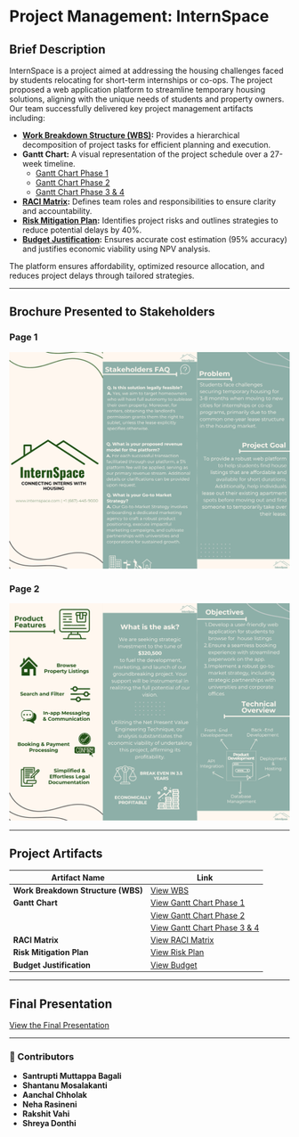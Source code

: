 # **Project Management: InternSpace**

## **Brief Description**
InternSpace is a project aimed at addressing the housing challenges faced by students relocating for short-term internships or co-ops. The project proposed a web application platform to streamline temporary housing solutions, aligning with the unique needs of students and property owners. Our team successfully delivered key project management artifacts including:  
- **[Work Breakdown Structure (WBS)](artifacts/WBS.png):** Provides a hierarchical decomposition of project tasks for efficient planning and execution.  
- **Gantt Chart:** A visual representation of the project schedule over a 27-week timeline.
  - [Gantt Chart Phase 1](artifacts/GanttChart_1.png)
  - [Gantt Chart Phase 2](artifacts/GanttChart_2.png)
  - [Gantt Chart Phase 3 & 4](artifacts/GanttChart_3.png)
- **[RACI Matrix](artifacts/RACIMatrix.png):** Defines team roles and responsibilities to ensure clarity and accountability.  
- **[Risk Mitigation Plan](artifacts/RiskMatrix.png):** Identifies project risks and outlines strategies to reduce potential delays by 40%.  
- **[Budget Justification](artifacts/BudgetJustification.png):** Ensures accurate cost estimation (95% accuracy) and justifies economic viability using NPV analysis.  

The platform ensures affordability, optimized resource allocation, and reduces project delays through tailored strategies.

---

## **Brochure Presented to Stakeholders**

### **Page 1**  
![Brochure Page 1](Brochure_Page-1.png)

### **Page 2**  
![Brochure Page 2](Brochure_Page-2.png)

---
## **Project Artifacts**  

| **Artifact Name**                       | **Link**                                                   |
|-----------------------------------------|------------------------------------------------------------|
| **Work Breakdown Structure (WBS)**      | [View WBS](artifacts/WBS.png)                              |
| **Gantt Chart**                         | [View Gantt Chart Phase 1](artifacts/GanttChart_1.png)     |  
|                                         | [View Gantt Chart Phase 2](artifacts/GanttChart_2.png)     |
|                                         | [View Gantt Chart Phase 3 & 4](artifacts/GanttChart_3.png) |  
| **RACI Matrix**                         | [View RACI Matrix](artifacts/RACIMatrix.png)               |
| **Risk Mitigation Plan**                | [View Risk Plan](artifacts/RiskMatrix.png)                 |
| **Budget Justification**                | [View Budget](artifacts/BudgetJustification.png)           |

---
## **Final Presentation**  
[View the Final Presentation](ProjectProposalPresentation.pdf)

---
### **🤝 Contributors**

- **Santrupti Muttappa Bagali**  
- **Shantanu Mosalakanti**  
- **Aanchal Chholak**  
- **Neha Rasineni**  
- **Rakshit Vahi**  
- **Shreya Donthi**

